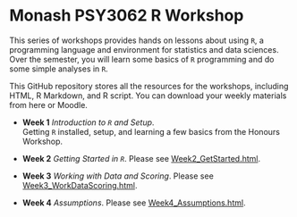 # Monash PSY3062 R Workshop

This series of workshops provides hands on lessons about using `R`, a programming language and environment for statistics and data sciences. Over the semester, you will learn some basics of `R` programming and do some simple analyses in `R`.

This GitHub repository stores all the resources for the workshops, including HTML, R Markdown, and R script. You can download your weekly materials from here or Moodle.

- **Week 1** *Introduction to `R` and Setup*.  
  Getting `R` installed, setup, and learning a few basics from the Honours Workshop. 

- **Week 2** *Getting Started in `R`*.
  Please see [Week2_GetStarted.html](Week2_GetStarted.html).
  
- **Week 3** *Working with Data and Scoring*.
  Please see [Week3_WorkDataScoring.html](Week3_WorkDataScoring.html).
  
- **Week 4** *Assumptions*.
  Please see [Week4_Assumptions.html](Week4_Assumptions.html).
